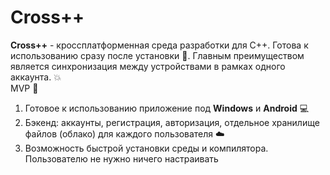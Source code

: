 # Cross++
**Cross++** - кроссплатформенная среда разработки для C++.
Готова к использованию сразу после установки :dash:. 
Главным преимуществом является синхронизация между устройствами в рамках одного аккаунта. :boom: <br>
MVP :calendar:
1. Готовое к использованию приложение под **Windows** и **Android** :computer:
2. Бэкенд: аккаунты, регистрация, авторизация, отдельное хранилище файлов (облако) для каждого пользователя :cloud:
3. Возможность быстрой установки среды и компилятора. Пользователю не нужно ничего настраивать


